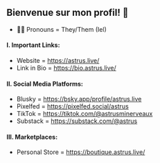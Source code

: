 ## Bienvenue sur mon profil! 👋
- 🏳️‍🌈 Pronouns = They/Them (Iel)

#### I. Important Links:
- Website = https://astrus.live/
- Link in Bio = https://bio.astrus.live/

#### II. Social Media Platforms:
- Blusky = https://bsky.app/profile/astrus.live
- Pixelfed = https://pixelfed.social/astrus
- TikTok = https://tiktok.com/@astrusminerveaux
- Substack = https://substack.com/@astrus

#### III. Marketplaces:
- Personal Store = https://boutique.astrus.live/
